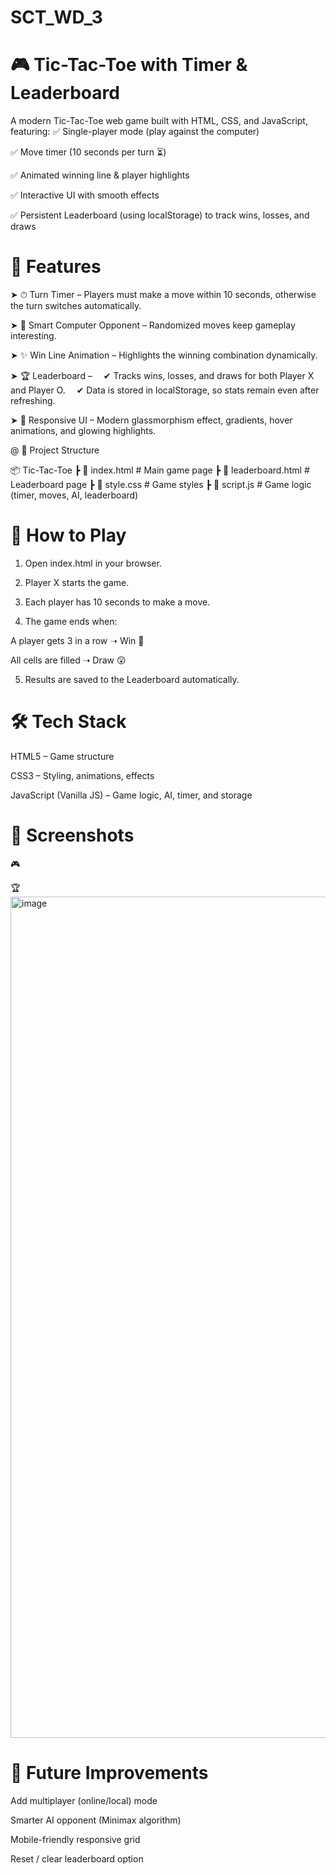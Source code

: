 # SCT_WD_3

# 🎮 Tic-Tac-Toe with Timer & Leaderboard

A modern Tic-Tac-Toe web game built with HTML, CSS, and JavaScript, featuring:
✅ Single-player mode (play against the computer)

✅ Move timer (10 seconds per turn ⏳)

✅ Animated winning line & player highlights

✅ Interactive UI with smooth effects

✅ Persistent Leaderboard (using localStorage) to track wins, losses, and draws


# 🚀 Features

➤ ⏱ Turn Timer – Players must make a move within 10 seconds, otherwise the turn switches automatically.

➤ 🤖 Smart Computer Opponent – Randomized moves keep gameplay interesting.

➤ ✨ Win Line Animation – Highlights the winning combination dynamically.

➤ 🏆 Leaderboard –
 ✔ Tracks wins, losses, and draws for both Player X and Player O.
 ✔ Data is stored in localStorage, so stats remain even after refreshing.
 
➤ 📱 Responsive UI – Modern glassmorphism effect, gradients, hover animations, and glowing highlights.


@ 📂 Project Structure

📦 Tic-Tac-Toe
 ┣ 📜 index.html         # Main game page
 ┣ 📜 leaderboard.html   # Leaderboard page
 ┣ 📜 style.css          # Game styles
 ┣ 📜 script.js          # Game logic (timer, moves, AI, leaderboard)


# 🎯 How to Play

1. Open index.html in your browser.

2. Player X starts the game.

3. Each player has 10 seconds to make a move.

4. The game ends when:

A player gets 3 in a row ➝ Win 🎉

All cells are filled ➝ Draw 😲

5. Results are saved to the Leaderboard automatically.

# 🛠 Tech Stack

HTML5 – Game structure

CSS3 – Styling, animations, effects

JavaScript (Vanilla JS) – Game logic, AI, timer, and storage




# 📸 Screenshots

🎮 

🏆 <img width="2778" height="1346" alt="image" src="https://github.com/user-attachments/assets/87f76d5c-8984-4617-bc9d-99ceeaca7296" />






# 🌟 Future Improvements

Add multiplayer (online/local) mode

Smarter AI opponent (Minimax algorithm)

Mobile-friendly responsive grid

Reset / clear leaderboard option

